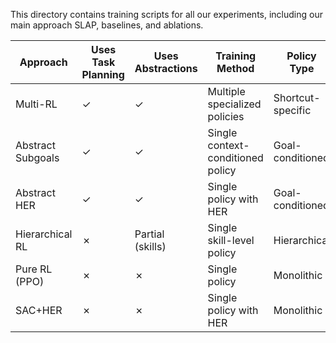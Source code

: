 This directory contains training scripts for all our experiments, including our main approach SLAP, baselines, and ablations.

| Approach | Uses Task Planning | Uses Abstractions | Training Method | Policy Type |
|----------|-------------------|-------------------|-----------------|-------------|
| Multi-RL | ✓ | ✓ | Multiple specialized policies | Shortcut-specific |
| Abstract Subgoals | ✓ | ✓ | Single context-conditioned policy | Goal-conditioned |
| Abstract HER | ✓ | ✓ | Single policy with HER | Goal-conditioned |
| Hierarchical RL | ✗ | Partial (skills) | Single skill-level policy | Hierarchical |
| Pure RL (PPO) | ✗ | ✗ | Single policy | Monolithic |
| SAC+HER | ✗ | ✗ | Single policy with HER | Monolithic |